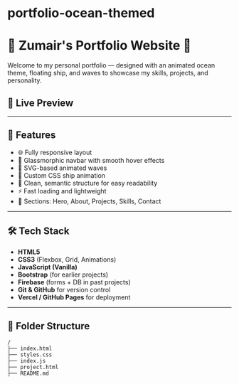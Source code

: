# portfolio-ocean-themed
# 🌊 Zumair's Portfolio Website 🚢

Welcome to my personal portfolio — designed with an animated ocean theme, floating ship, and waves to showcase my skills, projects, and personality.

## 🔗 Live Preview
  

---

## 📌 Features

- 🌐 Fully responsive layout
- 💎 Glassmorphic navbar with smooth hover effects
- 🌊 SVG-based animated waves
- 🚢 Custom CSS ship animation
- 🧠 Clean, semantic structure for easy readability
- ⚡ Fast loading and lightweight
- 🎯 Sections: Hero, About, Projects, Skills, Contact

---

## 🛠️ Tech Stack

- **HTML5**  
- **CSS3** (Flexbox, Grid, Animations)  
- **JavaScript (Vanilla)**  
- **Bootstrap** (for earlier projects)  
- **Firebase** (forms + DB in past projects)  
- **Git & GitHub** for version control  
- **Vercel / GitHub Pages** for deployment

---

## 📁 Folder Structure

```plaintext
/
├── index.html
├── styles.css
├── index.js
├── project.html 
├── README.md
